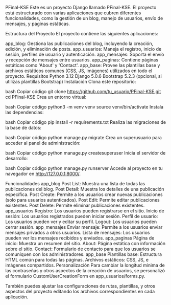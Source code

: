 PFinal-KSE
Este es un proyecto Django llamado PFinal-KSE. El proyecto está estructurado con varias aplicaciones que cubren diferentes funcionalidades, como la gestión de un blog, manejo de usuarios, envío de mensajes, y páginas estáticas.

Estructura del Proyecto
El proyecto contiene las siguientes aplicaciones:

app_blog: Gestiona las publicaciones del blog, incluyendo la creación, edición, y eliminación de posts.
app_usuarios: Maneja el registro, inicio de sesión, perfiles de usuario y autenticación.
app_mensajes: Soporta el envío y recepción de mensajes entre usuarios.
app_paginas: Contiene páginas estáticas como 'About' y 'Contact'.
app_base: Provee las plantillas base y archivos estáticos comunes (CSS, JS, imágenes) utilizados en todo el proyecto.
Requisitos
Python 3.12
Django 5.0.6
Bootstrap 5.2.3 (opcional, si utilizas plantillas Bootstrap)
Instalación
Clona este repositorio:

bash
Copiar código
git clone https://github.com/tu_usuario/PFinal-KSE.git
cd PFinal-KSE
Crea un entorno virtual:

bash
Copiar código
python3 -m venv venv
source venv/bin/activate
Instala las dependencias:

bash
Copiar código
pip install -r requirements.txt
Realiza las migraciones de la base de datos:

bash
Copiar código
python manage.py migrate
Crea un superusuario para acceder al panel de administración:

bash
Copiar código
python manage.py createsuperuser
Inicia el servidor de desarrollo:

bash
Copiar código
python manage.py runserver
Accede al proyecto en tu navegador en http://127.0.0.1:8000/.

Funcionalidades
app_blog
Post List: Muestra una lista de todas las publicaciones del blog.
Post Detail: Muestra los detalles de una publicación específica.
Post Create: Permite a los usuarios crear nuevas publicaciones (solo para usuarios autenticados).
Post Edit: Permite editar publicaciones existentes.
Post Delete: Permite eliminar publicaciones existentes.
app_usuarios
Registro: Los usuarios pueden registrarse en el sitio.
Inicio de sesión: Los usuarios registrados pueden iniciar sesión.
Perfil de usuario: Los usuarios pueden ver y editar su perfil.
Logout: Los usuarios pueden cerrar sesión.
app_mensajes
Enviar mensaje: Permite a los usuarios enviar mensajes privados a otros usuarios.
Lista de mensajes: Los usuarios pueden ver los mensajes recibidos y enviados.
app_paginas
Página de inicio: Muestra un resumen del sitio.
About: Página estática con información sobre el sitio.
Contact: Formulario de contacto para que los usuarios se comuniquen con los administradores.
app_base
Plantillas base: Estructura HTML común para todas las páginas.
Archivos estáticos: CSS, JS, e imágenes compartidos.
Personalización
Para cambiar la longitud mínima de las contraseñas y otros aspectos de la creación de usuarios, se personalizó el formulario CustomUserCreationForm en app_usuarios/forms.py.

También puedes ajustar las configuraciones de rutas, plantillas, y otros aspectos del proyecto editando los archivos correspondientes en cada aplicación.
